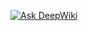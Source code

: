 [![Ask DeepWiki](https://deepwiki.com/badge.svg)](https://deepwiki.com/jota-de/MonitoreoEnergetico)
